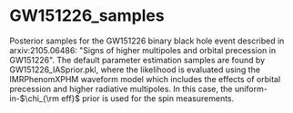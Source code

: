 # GW151226_samples
Posterior samples for the GW151226 binary black hole event described in arxiv:2105.06486: "Signs of higher multipoles and orbital precession in GW151226".
The default parameter estimation samples are found by GW151226_IASprior.pkl, where the likelihood is evaluated using the IMRPhenomXPHM waveform model which includes the effects of orbital precession and higher radiative multipoles. In this case, the uniform-in-$\chi_{\rm eff}$ prior is used for the spin measurements.
